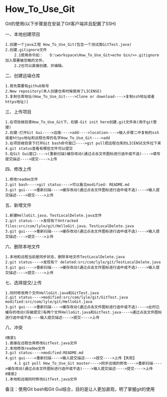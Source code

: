 # How_To_Use_Git

Git的使用(以下步骤是在安装了Git客户端并且配置了SSH)

一、本地创建项目

	1.创建一个java工程 How_To_Use_Git(包含一个测试类GitTest.java)
	2.创建.gitignore文件
		2.1使用命令如：	D:\workspace\How_To_Use_Git>echo bin/>>.gitignore	加入需要被忽略的文件。
		2.2也可以直接创建，并编辑。
	
二、创建远端仓库

	1.首先需要有github账号
	2.New repository(本人创建仓库时候使用了LICENSE)
	3.复制仓库地址(How_To_Use_Git---->Clone or download---->复制ssh地址或者https地址)]
	
三、上传项目

	1.在项目根目录How_To_Use_Git下，右键-Git init here创建.git文件夹(用于git管理)
	2.右键-打开Git Gui---->远端---->add---->location---->输入步骤二中复制的ssh或者https地址和远程仓库的名字How_To_Use_Git---->add
	3.在项目根目录下打开Git bash命令窗口---->git pull把远程仓库的LICENSE文件拉下来
	4.git status查看有哪些文件可以提交
	5.在Git Gui窗口---->(重新扫描)缓存改动(通过点击文件图标进行选中或不选)---->填写提交描述---->提交---->上传	
	
四、修改上传

	1.修改readme文件
	2.git bash---->git status---->可以看见modified: README.md
	3.git gui---->重新扫描---->缓存改动(通过点击文件图标进行选中或不选)---->输入提交描述---->提交---->上传
	
五、新增文件
	
	1.新建HelloGit.java，TestLocalDelete.java文件
	2.git status---->发现有个Untracked files:src/com/lyle/git/HelloGit.java、TestLocalDelete.java
	3.git gui---->重新扫描---->缓存改动(通过点击文件图标进行选中或不选)---->输入提交描述---->提交---->上传
	
六、删除本地文件
	
	1.本地和远程当前是同步状态，删除本地文件TestLocalDelete.java
	2.git status---->发现有个 deleted:src/com/lyle/git/TestLocalDelete.java
	3.git gui---->重新扫描---->缓存改动(通过点击文件图标进行选中或不选)---->输入提交描述---->提交---->上传
	
七、选择提交/上传

	1.同时修改两个文件HelloGit.java和GitTest.java
	2.git status---->modified:src/com/lyle/git/GitTest.java modified:src/com/lyle/git/HelloGit.java
	3.git gui---->重新扫描---->缓存改动(通过点击文件图标进行选中或不选)---->此时已缓存的改动(将被提交)有两个文件HelloGit.java和GitTest.java---->通过点击文件图标进行选中或不选----输入提交描述---->提交---->上传

八、冲突
	
	Ⅰ情景1
	1.直接在远程仓库修改GitTest.java文件
	2.本地修改readme文件
	3.git status---->modified:README.md
	4.git gui---->重新扫描---->输入提交描述---->提交---->上传【失败】
		4.1 git pull How_To_Use_Git master---->同步远端的修改---->重新扫描---->缓存改动(通过点击文件图标进行选中或不选)---->输入提交描述---->提交---->上传
	Ⅱ情景2
	1.本地和远端同时修改GitTest.java文件
	
	
	
备注：使用Git bash和Git Gui结合，目的是让人更加直观，明了掌握git的使用